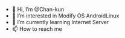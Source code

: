 - 👋 Hi, I’m @Chan-kun
- 👀 I’m interested in Modify OS AndroidLinux
- 🌱 I’m currently learning Internet Server
- 📫 How to reach me

<!---
Chan-kun/Chan-kun is a ✨ special ✨ repository because its `README.md` (this file) appears on your GitHub profile.
You can click the Preview link to take a look at your changes.
--->
